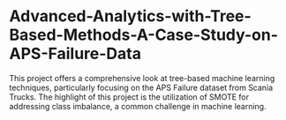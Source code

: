 # Advanced-Analytics-with-Tree-Based-Methods-A-Case-Study-on-APS-Failure-Data
This project offers a comprehensive look at tree-based machine learning techniques, particularly focusing on the APS Failure dataset from Scania Trucks. The highlight of this project is the utilization of SMOTE for addressing class imbalance, a common challenge in machine learning.
